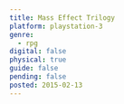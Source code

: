 ```yaml
---
title: Mass Effect Trilogy
platform: playstation-3
genre:
  - rpg
digital: false
physical: true
guide: false
pending: false
posted: 2015-02-13
---
```

